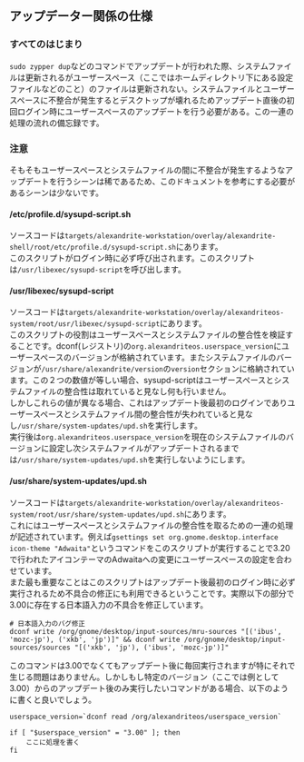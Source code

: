 ## アップデーター関係の仕様

### すべてのはじまり
`sudo zypper dup`などのコマンドでアップデートが行われた際、システムファイルは更新されるがユーザースペース（ここではホームディレクトリ下にある設定ファイルなどのこと）のファイルは更新されない。システムファイルとユーザースペースに不整合が発生するとデスクトップが壊れるためアップデート直後の初回ログイン時にユーザースペースのアップデートを行う必要がある。この一連の処理の流れの備忘録です。

### 注意
そもそもユーザースペースとシステムファイルの間に不整合が発生するようなアップデートを行うシーンは稀であるため、このドキュメントを参考にする必要があるシーンは少ないです。


#### /etc/profile.d/sysupd-script.sh
ソースコードは`targets/alexandrite-workstation/overlay/alexandrite-shell/root/etc/profile.d/sysupd-script.sh`にあります。<br>
このスクリプトがログイン時に必ず呼び出されます。このスクリプトは`/usr/libexec/sysupd-script`を呼び出します。

#### /usr/libexec/sysupd-script
ソースコードは`targets/alexandrite-workstation/overlay/alexandriteos-system/root/usr/libexec/sysupd-script`にあります。<br>
このスクリプトの役割はユーザースペースとシステムファイルの整合性を検証することです。dconf(レジストリ)の`org.alexandriteos.userspace_version`にユーザースペースのバージョンが格納されています。またシステムファイルのバージョンが`/usr/share/alexandrite/version`の`version`セクションに格納されています。この２つの数値が等しい場合、sysupd-scriptはユーザースペースとシステムファイルの整合性は取れていると見なし何も行いません。<br>
しかしこれらの値が異なる場合、これはアップデート後最初のログインでありユーザースペースとシステムファイル間の整合性が失われていると見なし`/usr/share/system-updates/upd.sh`を実行します。<br>
実行後は`org.alexandriteos.userspace_version`を現在のシステムファイルのバージョンに設定し次システムファイルがアップデートされるまでは`/usr/share/system-updates/upd.sh`を実行しないようにします。

#### /usr/share/system-updates/upd.sh
ソースコードは`targets/alexandrite-workstation/overlay/alexandriteos-system/root/usr/share/system-updates/upd.sh`にあります。<br>
これにはユーザースペースとシステムファイルの整合性を取るための一連の処理が記述されています。例えば`gsettings set org.gnome.desktop.interface icon-theme "Adwaita"`というコマンドをこのスクリプトが実行することで3.20で行われたアイコンテーマのAdwaitaへの変更にユーザースペースの設定を合わせています。<br>
また最も重要なことはこのスクリプトはアップデート後最初のログイン時に必ず実行されるため不具合の修正にも利用できるということです。実際以下の部分で3.00に存在する日本語入力の不具合を修正しています。<br>
```
# 日本語入力のバグ修正
dconf write /org/gnome/desktop/input-sources/mru-sources "[('ibus', 'mozc-jp'), ('xkb', 'jp')]" && dconf write /org/gnome/desktop/input-sources/sources "[('xkb', 'jp'), ('ibus', 'mozc-jp')]"
```
このコマンドは3.00でなくてもアップデート後に毎回実行されますが特にそれで生じる問題はありません。しかしもし特定のバージョン（ここでは例として3.00）からのアップデート後のみ実行したいコマンドがある場合、以下のように書くと良いでしょう。<br>
```
userspace_version=`dconf read /org/alexandriteos/userspace_version`

if [ "$userspace_version" = "3.00" ]; then
	ここに処理を書く
fi

```
